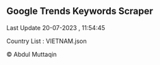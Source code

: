 

## Google Trends Keywords Scraper 
 
Last Update 20-07-2023 , 11:54:45

Country List :
VIETNAM.json



© Abdul Muttaqin 
